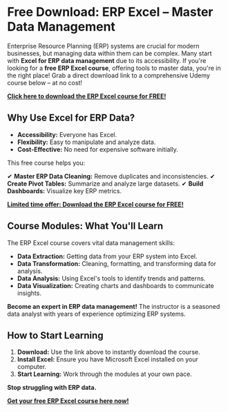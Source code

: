 # Free Download: ERP Excel – Master Data Management

Enterprise Resource Planning (ERP) systems are crucial for modern businesses, but managing data within them can be complex. Many start with **Excel for ERP data management** due to its accessibility. If you're looking for a **free ERP Excel course**, offering tools to master data, you're in the right place! Grab a direct download link to a comprehensive Udemy course below – at no cost!

[**Click here to download the ERP Excel course for FREE!**](https://udemywork.com/erp-excel)

## Why Use Excel for ERP Data?

*   **Accessibility:** Everyone has Excel.
*   **Flexibility:** Easy to manipulate and analyze data.
*   **Cost-Effective:** No need for expensive software initially.

This free course helps you:

✔   **Master ERP Data Cleaning:** Remove duplicates and inconsistencies.
✔   **Create Pivot Tables:** Summarize and analyze large datasets.
✔   **Build Dashboards:** Visualize key ERP metrics.

[**Limited time offer: Download the ERP Excel course for FREE!**](https://udemywork.com/erp-excel)

## Course Modules: What You'll Learn

The ERP Excel course covers vital data management skills:

*   **Data Extraction:** Getting data from your ERP system into Excel.
*   **Data Transformation:** Cleaning, formatting, and transforming data for analysis.
*   **Data Analysis:** Using Excel's tools to identify trends and patterns.
*   **Data Visualization:** Creating charts and dashboards to communicate insights.

**Become an expert in ERP data management!** The instructor is a seasoned data analyst with years of experience optimizing ERP systems.

## How to Start Learning

1.  **Download:** Use the link above to instantly download the course.
2.  **Install Excel:** Ensure you have Microsoft Excel installed on your computer.
3.  **Start Learning:** Work through the modules at your own pace.

**Stop struggling with ERP data.**

[**Get your free ERP Excel course here now!**](https://udemywork.com/erp-excel)
